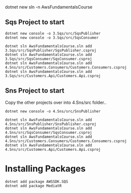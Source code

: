 dotnet new sln -n AwsFundamentalsCourse

## Sqs Project to start

```shell
dotnet new console -o 3.Sqs/src/SqsPublisher
dotnet new console -o 3.Sqs/src/SqsConsumer

dotnet sln AwsFundamentalsCourse.sln add 3.Sqs/src/SqsPublisher/SqsPublisher.csproj
dotnet sln AwsFundamentalsCourse.sln add 3.Sqs/src/SqsConsumer/SqsConsumer.csproj
dotnet sln AwsFundamentalsCourse.sln add 4.Sns/src/Customers.Consumers/Customers.Consumers.csproj
dotnet sln AwsFundamentalsCourse.sln add 3.Sqs/src/Customers.Api/Customers.Api.csproj
```

## Sns Project to start

Copy the other projects over into 4.Sns/src folder..

```shell
dotnet new console -o 4.Sns/src/SnsPublisher

dotnet sln AwsFundamentalsCourse.sln add 4.Sns/src/SnsPublisher/SnsPublisher.csproj
dotnet sln AwsFundamentalsCourse.sln add 4.Sns/src/SqsConsumer/SqsConsumer.csproj
dotnet sln AwsFundamentalsCourse.sln add 4.Sns/src/Customers.Consumers/Customers.Consumers.csproj
dotnet sln AwsFundamentalsCourse.sln add 4.Sns/src/Customers.Api/Customers.Api.csproj
```

# Installing Packages

```shell
dotnet add package AWSSDK.SQS
dotnet add package MediatR
```
